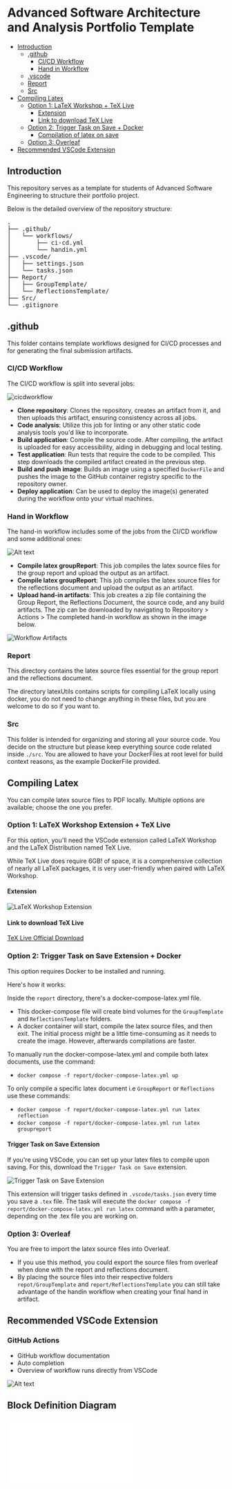 # Advanced Software Architecture and Analysis Portfolio Template

- [Introduction](#introduction)
  - [.github](#github)
    - [CI/CD Workflow](#cicd-workflow)
    - [Hand in Workflow](#hand-in-workflow)
  - [.vscode](#vscode)
  - [Report](#report)
  - [Src](#src)
- [Compiling Latex](#compiling-latex)
  - [Option 1: LaTeX Workshop + TeX Live](#option-1-latex-workshop--tex-live)
    - [Extension](#extension)
    - [Link to download TeX Live](#link-to-download-tex-live)
  - [Option 2: Trigger Task on Save + Docker](#option-2-trigger-task-on-save--docker)
    - [Compilation of latex on save](#compilation-of-latex-on-save)
  - [Option 3: Overleaf](#option-3-overleaf)
- [Recommended VSCode Extension](#recommended-vscode-extension)

## Introduction
This repository serves as a template for students of Advanced Software Engineering to structure their portfolio project.

Below is the detailed overview of the repository structure:

<pre>
.
├── .github/
│   └── workflows/
│       ├── ci-cd.yml
│       └── handin.yml
├── .vscode/
│   ├── settings.json
│   └── tasks.json
├── Report/
│   ├── GroupTemplate/
│   └── ReflectionsTemplate/
├── Src/
└── .gitignore
</pre>

## .github
This folder contains template workflows designed for CI/CD processes and for generating the final submission artifacts.

### CI/CD Workflow
The CI/CD workflow is split into several jobs:

![cicdworkflow](images/cicdworkflow.png)

- **Clone repository**: Clones the repository, creates an artifact from it, and then uploads this artifact, ensuring consistency across all jobs.
- **Code analysis**: Utilize this job for linting or any other static code analysis tools you'd like to incorporate.
- **Build application**: Compile the source code. After compiling, the artifact is uploaded for easy accessibility, aiding in debugging and local testing.
- **Test application**: Run tests that require the code to be compiled. This step downloads the compiled artifact created in the previous step.
- **Build and push image**: Builds an image using a specified `DockerFile` and pushes the image to the GitHub container registry specific to the repository owner.
- **Deploy application**: Can be used to deploy the image(s) generated during the workflow onto your virtual machines.

### Hand in Workflow
The hand-in workflow includes some of the jobs from the CI/CD workflow and some additional ones:

![Alt text](images/handinworkflow.png)

- **Compile latex groupReport**: This job compiles the latex source files for the group report and upload the output as an artifact.
- **Compile latex groupReport**: This job compiles the latex source files for the reflections document and upload the output as an artifact.
- **Upload hand-in artifacts**: This job creates a zip file containing the Group Report, the Reflections Document, the source code, and any build artifacts. The zip can be downloaded by navigating to Repository > Actions > The completed hand-in workflow as shown in the image below.

![Workflow Artifacts](images/artifacts.png)

### Report
This directory contains the latex source files essential for the group report and the reflections document.

The directory latexUtils contains scripts for compiling LaTeX locally using docker, you do not need to change anything in these files, but you are welcome to do so if you want to.

### Src
This folder is intended for organizing and storing all your source code. You decide on the structure but please keep everything source code related inside `./src`.
You are allowed to have your DockerFiles at root level for build context reasons, as the example DockerFile provided.

## Compiling Latex
You can compile latex source files to PDF locally. Multiple options are available; choose the one you prefer.

### Option 1: LaTeX Workshop Extension + TeX Live
For this option, you'll need the VSCode extension called LaTeX Workshop and the LaTeX Distribution named TeX Live.

While TeX Live does require 6GB! of space, it is a comprehensive collection of nearly all LaTeX packages, it is very user-friendly when paired with LaTeX Workshop.

#### Extension

![LaTeX Workshop Extension](images/workshop.png)

#### Link to download TeX Live
[TeX Live Official Download](https://www.tug.org/texlive/)

### Option 2: Trigger Task on Save Extension + Docker
This option requires Docker to be installed and running.

Here's how it works:

Inside the `report` directory, there's a docker-compose-latex.yml file.

- This docker-compose file will create bind volumes for the `GroupTemplate` and `ReflectionsTemplate` folders.
- A docker container will start, compile the latex source files, and then exit. The initial process might be a little time-consuming as it needs to create the image. However, afterwards compilations are faster.

To manually run the docker-compose-latex.yml and compile both latex documents, use the command:

- ```docker compose -f report/docker-compose-latex.yml up```

To only compile a specific latex document i.e `GroupReport` or `Reflections` use these commands:

- ```docker compose -f report/docker-compose-latex.yml run latex reflection```
- ```docker compose -f report/docker-compose-latex.yml run latex groupreport```

#### Trigger Task on Save Extension
If you're using VSCode, you can set up your latex files to compile upon saving.
For this, download the `Trigger Task on Save` extension.

![Trigger Task on Save Extension](images/triggerTaskOnSave.png)

This extension will trigger tasks defined in `.vscode/tasks.json` every time you save a `.tex` file.
The task will execute the `docker compose -f report/docker-compose-latex.yml run latex` command with a parameter, depending on the .tex file you are working on.

### Option 3: Overleaf
You are free to import the latex source files into Overleaf.
- If you use this method, you could export the source files from overleaf when done with the report and reflections document.
- By placing the source files into their respective folders `repot/GroupTemplate` and `report/ReflectionsTemplate` you can still take advantage of the handin workflow when creating your final hand in artifact.

## Recommended VSCode Extension

### GitHub Actions

- GitHub workflow documentation
- Auto completion
- Overview of workflow runs directly from VSCode

![Alt text](images/githubactions.png)

## Block Definition Diagram
![BDD](diagrams/blockDefDiagram.md)
